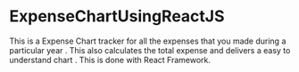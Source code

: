 # ExpenseChartUsingReactJS 

This is a Expense Chart tracker for all the expenses that you made during a particular year . This also calculates the total expense and delivers a easy to understand chart . 
This is done with React Framework.
